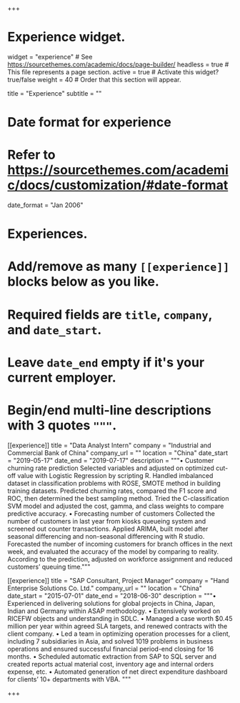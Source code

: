 +++
# Experience widget.
widget = "experience"  # See https://sourcethemes.com/academic/docs/page-builder/
headless = true  # This file represents a page section.
active = true  # Activate this widget? true/false
weight = 40  # Order that this section will appear.

title = "Experience"
subtitle = ""

# Date format for experience
#   Refer to https://sourcethemes.com/academic/docs/customization/#date-format
date_format = "Jan 2006"

# Experiences.
#   Add/remove as many `[[experience]]` blocks below as you like.
#   Required fields are `title`, `company`, and `date_start`.
#   Leave `date_end` empty if it's your current employer.
#   Begin/end multi-line descriptions with 3 quotes `"""`.
[[experience]]
  title = "Data Analyst Intern"
  company = "Industrial and Commercial Bank of China"
  company_url = ""
  location = "China"
  date_start = "2019-05-17"
  date_end = "2019-07-17"
  description = """•	Customer churning rate prediction
Selected variables and adjusted on optimized cut-off value with Logistic Regression by scripting R. 
Handled imbalanced dataset in classification problems with ROSE, SMOTE method in building training datasets.
Predicted churning rates, compared the F1 score and ROC, then determined the best sampling method. 
Tried the C-classification SVM model and adjusted the cost, gamma, and class weights to compare predictive accuracy. 
•	Forecasting number of customers 
Collected the number of customers in last year from kiosks queueing system and screened out counter transactions.
Applied ARIMA, built model after seasonal differencing and non-seasonal differencing with R studio.
Forecasted the number of incoming customers for branch offices in the next week, and evaluated the accuracy of the model by comparing to reality.
According to the prediction, adjusted on workforce assignment and reduced customers’ queuing time."""

[[experience]]
  title = "SAP Consultant, Project Manager"
  company = "Hand Enterprise Solutions Co. Ltd."
  company_url = ""
  location = "China"
  date_start = "2015-07-01"
  date_end = "2018-06-30"
  description = """• Experienced in delivering solutions for global projects in China, Japan, Indian and Germany within ASAP methodology.
•	Extensively worked on RICEFW objects and understanding in SDLC.
•	Managed a case worth $0.45 million per year within agreed SLA targets, and renewed contracts with the client company. 
•	Led a team in optimizing operation processes for a client, including 7 subsidiaries in Asia, and solved 1019 problems in business operations and ensured successful financial period-end closing for 16 months.
•	Scheduled automatic extraction from SAP to SQL server and created reports actual material cost, inventory age and internal orders expense, etc.
•	Automated generation of net direct expenditure dashboard for clients’ 10+ departments with VBA. 
"""

+++
